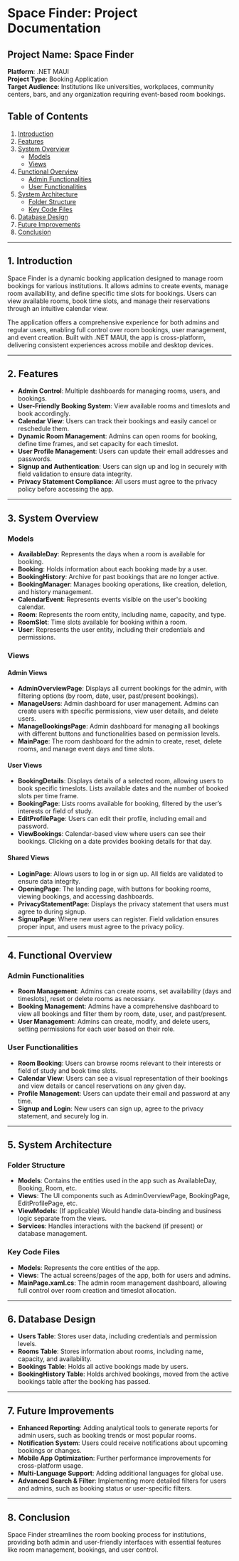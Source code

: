 # Space Finder: Project Documentation

## Project Name: Space Finder
**Platform**: .NET MAUI  
**Project Type**: Booking Application  
**Target Audience**: Institutions like universities, workplaces, community centers, bars, and any organization requiring event-based room bookings.

## Table of Contents
1. [Introduction](#1-introduction)
2. [Features](#2-features)
3. [System Overview](#3-system-overview)
    - [Models](#models)
    - [Views](#views)
4. [Functional Overview](#4-functional-overview)
    - [Admin Functionalities](#admin-functionalities)
    - [User Functionalities](#user-functionalities)
5. [System Architecture](#5-system-architecture)
    - [Folder Structure](#folder-structure)
    - [Key Code Files](#key-code-files)
6. [Database Design](#6-database-design)
7. [Future Improvements](#7-future-improvements)
8. [Conclusion](#8-conclusion)

---

## 1. Introduction
Space Finder is a dynamic booking application designed to manage room bookings for various institutions. It allows admins to create events, manage room availability, and define specific time slots for bookings. Users can view available rooms, book time slots, and manage their reservations through an intuitive calendar view.

The application offers a comprehensive experience for both admins and regular users, enabling full control over room bookings, user management, and event creation. Built with .NET MAUI, the app is cross-platform, delivering consistent experiences across mobile and desktop devices.

---

## 2. Features
- **Admin Control**: Multiple dashboards for managing rooms, users, and bookings.
- **User-Friendly Booking System**: View available rooms and timeslots and book accordingly.
- **Calendar View**: Users can track their bookings and easily cancel or reschedule them.
- **Dynamic Room Management**: Admins can open rooms for booking, define time frames, and set capacity for each timeslot.
- **User Profile Management**: Users can update their email addresses and passwords.
- **Signup and Authentication**: Users can sign up and log in securely with field validation to ensure data integrity.
- **Privacy Statement Compliance**: All users must agree to the privacy policy before accessing the app.

---

## 3. System Overview

### Models
- **AvailableDay**: Represents the days when a room is available for booking.
- **Booking**: Holds information about each booking made by a user.
- **BookingHistory**: Archive for past bookings that are no longer active.
- **BookingManager**: Manages booking operations, like creation, deletion, and history management.
- **CalendarEvent**: Represents events visible on the user's booking calendar.
- **Room**: Represents the room entity, including name, capacity, and type.
- **RoomSlot**: Time slots available for booking within a room.
- **User**: Represents the user entity, including their credentials and permissions.

### Views

#### Admin Views
- **AdminOverviewPage**: Displays all current bookings for the admin, with filtering options (by room, date, user, past/present bookings).
- **ManageUsers**: Admin dashboard for user management. Admins can create users with specific permissions, view user details, and delete users.
- **ManageBookingsPage**: Admin dashboard for managing all bookings with different buttons and functionalities based on permission levels.
- **MainPage**: The room dashboard for the admin to create, reset, delete rooms, and manage event days and time slots.

#### User Views
- **BookingDetails**: Displays details of a selected room, allowing users to book specific timeslots. Lists available dates and the number of booked slots per time frame.
- **BookingPage**: Lists rooms available for booking, filtered by the user’s interests or field of study.
- **EditProfilePage**: Users can edit their profile, including email and password.
- **ViewBookings**: Calendar-based view where users can see their bookings. Clicking on a date provides booking details for that day.

#### Shared Views
- **LoginPage**: Allows users to log in or sign up. All fields are validated to ensure data integrity.
- **OpeningPage**: The landing page, with buttons for booking rooms, viewing bookings, and accessing dashboards.
- **PrivacyStatementPage**: Displays the privacy statement that users must agree to during signup.
- **SignupPage**: Where new users can register. Field validation ensures proper input, and users must agree to the privacy policy.

---

## 4. Functional Overview

### Admin Functionalities
- **Room Management**: Admins can create rooms, set availability (days and timeslots), reset or delete rooms as necessary.
- **Booking Management**: Admins have a comprehensive dashboard to view all bookings and filter them by room, date, user, and past/present.
- **User Management**: Admins can create, modify, and delete users, setting permissions for each user based on their role.

### User Functionalities
- **Room Booking**: Users can browse rooms relevant to their interests or field of study and book time slots.
- **Calendar View**: Users can see a visual representation of their bookings and view details or cancel reservations on any given day.
- **Profile Management**: Users can update their email and password at any time.
- **Signup and Login**: New users can sign up, agree to the privacy statement, and securely log in.

---

## 5. System Architecture

### Folder Structure
- **Models**: Contains the entities used in the app such as AvailableDay, Booking, Room, etc.
- **Views**: The UI components such as AdminOverviewPage, BookingPage, EditProfilePage, etc.
- **ViewModels**: (If applicable) Would handle data-binding and business logic separate from the views.
- **Services**: Handles interactions with the backend (if present) or database management.

### Key Code Files
- **Models**: Represents the core entities of the app.
- **Views**: The actual screens/pages of the app, both for users and admins.
- **MainPage.xaml.cs**: The admin room management dashboard, allowing full control over room creation and timeslot allocation.

---

## 6. Database Design
- **Users Table**: Stores user data, including credentials and permission levels.
- **Rooms Table**: Stores information about rooms, including name, capacity, and availability.
- **Bookings Table**: Holds all active bookings made by users.
- **BookingHistory Table**: Holds archived bookings, moved from the active bookings table after the booking has passed.

---

## 7. Future Improvements
- **Enhanced Reporting**: Adding analytical tools to generate reports for admin users, such as booking trends or most popular rooms.
- **Notification System**: Users could receive notifications about upcoming bookings or changes.
- **Mobile App Optimization**: Further performance improvements for cross-platform usage.
- **Multi-Language Support**: Adding additional languages for global use.
- **Advanced Search & Filter**: Implementing more detailed filters for users and admins, such as booking status or user-specific filters.

---

## 8. Conclusion
Space Finder streamlines the room booking process for institutions, providing both admin and user-friendly interfaces with essential features like room management, bookings, and user control.
